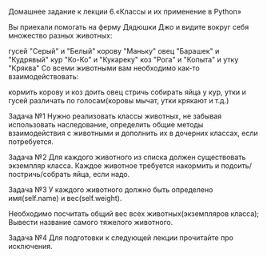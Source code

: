 Домашнее задание к лекции 6.«Классы и их применение в Python»

Вы приехали помогать на ферму Дядюшки Джо и видите вокруг себя множество разных животных:

гусей "Серый" и "Белый"
корову "Маньку"
овец "Барашек" и "Кудрявый"
кур "Ко-Ко" и "Кукареку"
коз "Рога" и "Копыта"
и утку "Кряква"
Со всеми животными вам необходимо как-то взаимодействовать:

кормить
корову и коз доить
овец стричь
собирать яйца у кур, утки и гусей
различать по голосам(коровы мычат, утки крякают и т.д.)

Задача №1
Нужно реализовать классы животных, не забывая использовать наследование, определить общие методы взаимодействия с животными и дополнить их в дочерних классах, если потребуется.

Задача №2
Для каждого животного из списка должен существовать экземпляр класса. Каждое животное требуется накормить и подоить/постричь/собрать яйца, если надо.

Задача №3
У каждого животного должно быть определено имя(self.name) и вес(self.weight).

Необходимо посчитать общий вес всех животных(экземпляров класса);
Вывести название самого тяжелого животного.

Задача №4
Для подготовки к следующей лекции прочитайте про исключения.